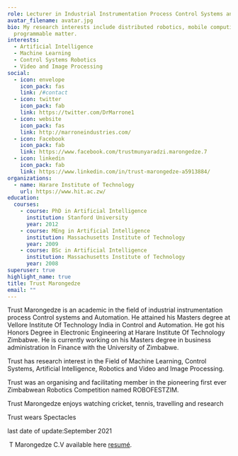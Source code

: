 ```yaml
---
role: Lecturer in Industrial Instrumentation Process Control Systems and Automation
avatar_filename: avatar.jpg
bio: My research interests include distributed robotics, mobile computing and
  programmable matter.
interests:
  - Artificial Intelligence
  - Machine Learning
  - Control Systems Robotics
  - Video and Image Processing
social:
  - icon: envelope
    icon_pack: fas
    link: /#contact
  - icon: twitter
    icon_pack: fab
    link: https://twitter.com/DrMarrone1
  - icon: website
    icon_pack: fas
    link: http://marroneindustries.com/
  - icon: Facebook
    icon_pack: fab
    link: https://www.facebook.com/trustmunyaradzi.marongedze.7
  - icon: linkedin
    icon_pack: fab
    link: https://www.linkedin.com/in/trust-marongedze-a5913884/
organizations:
  - name: Harare Institute of Technology
    url: https://www.hit.ac.zw/
education:
  courses:
    - course: PhD in Artificial Intelligence
      institution: Stanford University
      year: 2012
    - course: MEng in Artificial Intelligence
      institution: Massachusetts Institute of Technology
      year: 2009
    - course: BSc in Artificial Intelligence
      institution: Massachusetts Institute of Technology
      year: 2008
superuser: true
highlight_name: true
title: Trust Marongedze
email: ""
---
```

Trust Marongedze is an academic in the field of industrial instrumentation process Control systems and Automation. He attained his Masters degree at Vellore Institute Of Technology India in Control and Automation. He got his Honors Degree in Electronic Engineering at Harare Institute Of Technology Zimbabwe. He is currently working on his Masters degree in business administration In Finance with the University of Zimbabwe.

Trust has research interest in the Field of Machine Learning, Control Systems, Artificial Intelligence, Robotics and Video and Image Processing.

Trust was an organising and facilitating member in the pioneering first ever Zimbabwean Robotics Competition named ROBOFESTZIM.

Trust Marongedze enjoys watching cricket, tennis, travelling and research

Trust wears Spectacles

last date of update:September 2021

 T Marongedze C.V available here [resumé](http://localhost:4554/uploads/demo_resume.pdf).